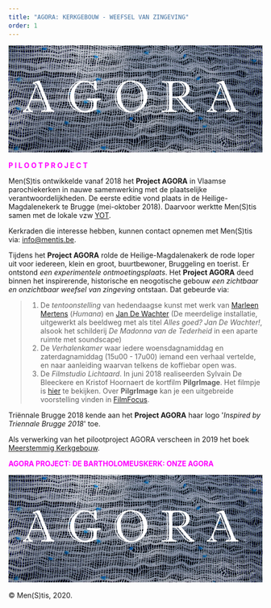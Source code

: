 ```yaml
---
title: "AGORA: KERKGEBOUW - WEEFSEL VAN ZINGEVING"
order: 1
---
```

![Agora](./Agora.jpg)

<span style="color:fuchsia">**P I L O O T P R O J E C T**</span>

Men(S)tis ontwikkelde vanaf 2018 het **Project AGORA** in Vlaamse parochiekerken in nauwe samenwerking met de plaatselijke verantwoordelijkheden. De eerste editie vond plaats in de Heilige-Magdalenekerk te Brugge (mei-oktober 2018). Daarvoor werktte Men(S)tis samen met de lokale vzw [YOT](https://www.yot.be/nl/home/5). 

Kerkraden die interesse hebben, kunnen contact opnemen met Men(S)tis via: info@mentis.be.

 Tijdens het **Project AGORA** rolde de Heilige-Magdalenakerk de rode loper uit voor iedereen, klein en groot, buurtbewoner, Bruggeling en toerist. Er ontstond _een experimentele ontmoetingsplaats_. Het **Project AGORA** deed binnen het inspirerende, historische en neogotische gebouw _een zichtbaar en onzichtbaar weefsel van zingeving_ ontstaan. Dat gebeurde via: 
>1) De _tentoonstelling_ van hedendaagse kunst met werk van [Marleen Mertens](http://www.marleen-mertens.be/humana.html) (_Humana_) en [Jan De Wachter]( http://www.jandewachter.be/Intro) (De meerdelige installatie, uitgewerkt als beeldweg met als titel _Alles goed? Jan De Wachter!_, alsook het schilderij _De Madonna van de Tederheid_ in een aparte ruimte met soundscape)
>2) De _Verhalenkamer_ waar iedere woensdagnamiddag en zaterdagnamiddag (15u00 - 17u00) iemand een verhaal vertelde, en naar aanleiding waarvan telkens de koffiebar open was.
>3) De _Filmstudio Lichtaard_. In juni 2018 realiseerden Sylvain De Bleeckere en Kristof Hoornaert de kortfilm **PilgrImage**. Het filmpje is [hier](./AgoraMovies/) te bekijken. Over **PilgrImage** kan je een uitgebreide voorstelling vinden in [FilmFocus](http://www.menstis.be/film-focus/pilgrimage/). 


Triënnale Brugge 2018 kende aan het **Project AGORA** haar logo '_Inspired by Triennale Brugge 2018_' toe.

Als verwerking van het pilootproject AGORA verscheen in 2019 het boek [Meerstemmig Kerkgebouw](http://www.menstis.be/webshop/Kerkgebouw/).

<span style="color:fuchsia">**AGORA PROJECT: DE BARTHOLOMEUSKERK: ONZE AGORA**</span>

![Agora](./Agora.jpg)

© Men(S)tis, 2020.


















